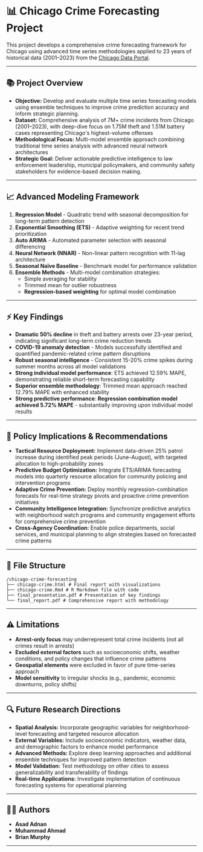 # 📊 Chicago Crime Forecasting Project

This project develops a comprehensive crime forecasting framework for Chicago using advanced time series methodologies applied to 23 years of historical data (2001–2023) from the [Chicago Data Portal](https://catalog.data.gov/dataset/crimes-2001-to-present).

---

## 📚 Project Overview
- **Objective:** Develop and evaluate multiple time series forecasting models using ensemble techniques to improve crime prediction accuracy and inform strategic planning.
- **Dataset:** Comprehensive analysis of 7M+ crime incidents from Chicago (2001–2023), with deep-dive focus on 1.75M theft and 1.51M battery cases representing Chicago's highest-volume offenses
- **Methodological Focus:** Multi-model ensemble approach combining traditional time series analysis with advanced neural network architectures
- **Strategic Goal:** Deliver actionable predictive intelligence to law enforcement leadership, municipal policymakers, and community safety stakeholders for evidence-based decision making.

---

## 📈 Advanced Modeling Framework
1. **Regression Model** - Quadratic trend with seasonal decomposition for long-term pattern detection
2. **Exponential Smoothing (ETS)** - Adaptive weighting for recent trend prioritization
3. **Auto ARIMA** - Automated parameter selection with seasonal differencing
4. **Neural Network (NNAR)** - Non-linear pattern recognition with 11-lag architecture
5. **Seasonal Naïve Baseline** - Benchmark model for performance validation
6. **Ensemble Methods** - Multi-model combination strategies:
   - Simple averaging for stability
   - Trimmed mean for outlier robustness  
   - **Regression-based weighting** for optimal model combination

---

## ⚡️ Key Findings
- **Dramatic 50% decline** in theft and battery arrests over 23-year period, indicating significant long-term crime reduction trends
- **COVID-19 anomaly detection** - Models successfully identified and quantified pandemic-related crime pattern disruptions
- **Robust seasonal intelligence** - Consistent 15-20% crime spikes during summer months across all model validations
- **Strong individual model performance**: ETS achieved 12.59% MAPE, demonstrating reliable short-term forecasting capability
- **Superior ensemble methodology**: Trimmed mean approach reached 12.79% MAPE with enhanced stability
- **Strong predictive performance**: **Regression combination model achieved 5.72% MAPE** - substantially improving upon individual model results

---

## 🎯 Policy Implications & Recommendations
- **Tactical Resource Deployment:** Implement data-driven 25% patrol increase during identified peak periods (June–August), with targeted allocation to high-probability zones
- **Predictive Budget Optimization:** Integrate ETS/ARIMA forecasting models into quarterly resource allocation for community policing and intervention programs
- **Adaptive Crime Prevention:** Deploy monthly regression-combination forecasts for real-time strategy pivots and proactive crime prevention initiatives
- **Community Intelligence Integration:** Synchronize predictive analytics with neighborhood watch programs and community engagement efforts for comprehensive crime prevention
- **Cross-Agency Coordination:** Enable police departments, social services, and municipal planning to align strategies based on forecasted crime patterns

---

## 📂 File Structure

```
/chicago-crime-forecasting 
├── chicago-crime.html # Final report with visualizations 
├── chicago-crime.Rmd # R Markdown file with code 
├── final_presentation.pdf # Presentation of key findings 
└── final_report.pdf # Comprehensive report with methodology
```


---

## ⚠️ Limitations
- **Arrest-only focus** may underrepresent total crime incidents (not all crimes result in arrests)
- **Excluded external factors** such as socioeconomic shifts, weather conditions, and policy changes that influence crime patterns
- **Geospatial elements** were excluded in favor of pure time-series approach
- **Model sensitivity** to irregular shocks (e.g., pandemic, economic downturns, policy shifts)

---

## 🔍 Future Research Directions
- **Spatial Analysis:** Incorporate geographic variables for neighborhood-level forecasting and targeted resource allocation
- **External Variables:** Include socioeconomic indicators, weather data, and demographic factors to enhance model performance  
- **Advanced Methods:** Explore deep learning approaches and additional ensemble techniques for improved pattern detection
- **Model Validation:** Test methodology on other cities to assess generalizability and transferability of findings
- **Real-time Applications:** Investigate implementation of continuous forecasting systems for operational planning

---

## 👨‍💻 Authors
- **Asad Adnan**
- **Muhammad Ahmad** 
- **Brian Murphy**

---
